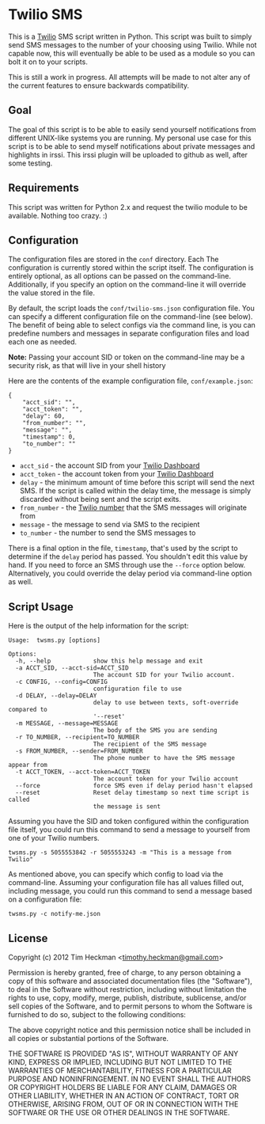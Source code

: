 Twilio SMS
===============
This is a [Twilio](https://www.twilio.com/) SMS script written in Python.  This script was built to simply send SMS messages to the number of your choosing using Twilio.  While not capable now, this will eventually be able to be used as a module so you can bolt it on to your scripts.

This is still a work in progress.  All attempts will be made to not alter any of the current features to ensure backwards compatibility.

Goal
----
The goal of this script is to be able to easily send yourself notifications from different UNIX-like systems you are running.  My personal use case for this script is to be able to send myself notifications about private messages and highlights in irssi.  This irssi plugin will be uploaded to github as well, after some testing.

Requirements
------------
This script was written for Python 2.x and request the twilio module to be available.  Nothing too crazy. :)

Configuration
-------------

The configuration files are stored in the `conf` directory.  Each The configuration is currently stored within the script itself.  The configuration is entirely optional, as all options can be passed on the command-line.  Additionally, if you specify an option on the command-line it will override the value stored in the file.

By default, the script loads the `conf/twilio-sms.json` configuration file.  You can specify a different configuration file on the command-line (see below).  The benefit of being able to select configs via the command line, is you can predefine numbers and messages in separate configuration files and load each one as needed.

**Note:** Passing your account SID or token on the command-line may be a security risk, as that will live in your shell history

Here are the contents of the example configuration file, `conf/example.json`:

	{
	    "acct_sid": "",
	    "acct_token": "",
	    "delay": 60,
	    "from_number": "",
	    "message": "",
	    "timestamp": 0,
	    "to_number": ""
	}


* `acct_sid` - the account SID from your [Twilio Dashboard](https://www.twilio.com/user/account)
* `acct_token` - the account token from your [Twilio Dashboard](https://www.twilio.com/user/account)
* `delay` - the minimum amount of time before this script will send the next SMS.  If the script is called within the delay time, the message is simply discarded without being sent and the script exits.
* `from_number` - the [Twilio number](https://www.twilio.com/user/account/phone-numbers/incoming) that the SMS messages will originate from
* `message` - the message to send via SMS to the recipient
* `to_number` - the number to send the SMS messages to

There is a final option in the file, `timestamp`, that's used by the script to determine if the `delay` period has passed.  You shouldn't edit this value by hand.  If you need to force an SMS through use the `--force` option below.  Alternatively, you could override the delay period via command-line option as well.


Script Usage
------------

Here is the output of the help information for the script:

	Usage: 	twsms.py [options]

	Options:
	  -h, --help            show this help message and exit
	  -a ACCT_SID, --acct-sid=ACCT_SID
	                        The account SID for your Twilio account.
	  -c CONFIG, --config=CONFIG
	                        configuration file to use
	  -d DELAY, --delay=DELAY
	                        delay to use between texts, soft-override compared to
	                        '--reset'
	  -m MESSAGE, --message=MESSAGE
	                        The body of the SMS you are sending
	  -r TO_NUMBER, --recipient=TO_NUMBER
	                        The recipient of the SMS message
	  -s FROM_NUMBER, --sender=FROM_NUMBER
	                        The phone number to have the SMS message appear from
	  -t ACCT_TOKEN, --acct-token=ACCT_TOKEN
	                        The account token for your Twilio account
	  --force               force SMS even if delay period hasn't elapsed
	  --reset               Reset delay timestamp so next time script is called
	                        the message is sent

Assuming you have the SID and token configured within the configuration file itself, you could run this command to send a message to yourself from one of your Twilio numbers.

`twsms.py -s 5055553842 -r 5055553243 -m "This is a message from Twilio"`

As mentioned above, you can specify which config to load via the command-line.  Assuming your configuration file has all values filled out, including message, you could run this command to send a message based on a configuration file:

`twsms.py -c notify-me.json`

License
-------
Copyright (c) 2012 Tim Heckman <<timothy.heckman@gmail.com>>

Permission is hereby granted, free of charge, to any person obtaining a copy of this software and associated documentation files (the "Software"), to deal in the Software without restriction, including without limitation the rights to use, copy, modify, merge, publish, distribute, sublicense, and/or sell copies of the Software, and to permit persons to whom the Software is furnished to do so, subject to the following conditions:

The above copyright notice and this permission notice shall be included in all copies or substantial portions of the Software.

THE SOFTWARE IS PROVIDED "AS IS", WITHOUT WARRANTY OF ANY KIND, EXPRESS OR IMPLIED, INCLUDING BUT NOT LIMITED TO THE WARRANTIES OF MERCHANTABILITY, FITNESS FOR A PARTICULAR PURPOSE AND NONINFRINGEMENT. IN NO EVENT SHALL THE AUTHORS OR COPYRIGHT HOLDERS BE LIABLE FOR ANY CLAIM, DAMAGES OR OTHER LIABILITY, WHETHER IN AN ACTION OF CONTRACT, TORT OR OTHERWISE, ARISING FROM, OUT OF OR IN CONNECTION WITH THE SOFTWARE OR THE USE OR OTHER DEALINGS IN THE SOFTWARE.

